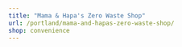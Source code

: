 ```yaml
---
title: "Mama & Hapa's Zero Waste Shop"
url: /portland/mama-and-hapas-zero-waste-shop/
shop: convenience
---
```

